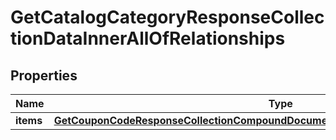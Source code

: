 
# GetCatalogCategoryResponseCollectionDataInnerAllOfRelationships

## Properties
| Name | Type | Description | Notes |
| ------------ | ------------- | ------------- | ------------- |
| **items** | [**GetCouponCodeResponseCollectionCompoundDocumentDataInnerAllOfRelationshipsProfile**](GetCouponCodeResponseCollectionCompoundDocumentDataInnerAllOfRelationshipsProfile.md) |  |  [optional] |



